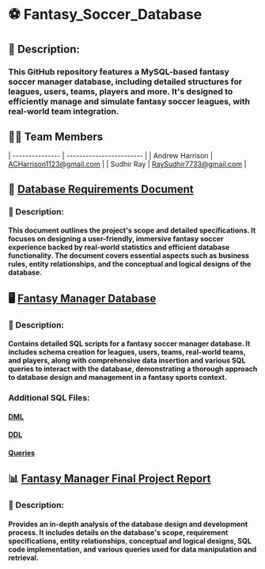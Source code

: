 # :soccer: Fantasy_Soccer_Database
## :bookmark_tabs: Description: 
### This GitHub repository features a MySQL-based fantasy soccer manager database, including detailed structures for leagues, users, teams, players and more. It's designed to efficiently manage and simulate fantasy soccer leagues, with real-world team integration.

## :man_technologist: Team Members
| --------------- | ------------------------ |
| Andrew Harrison | ACHarrison1123@gmail.com |
|    Sudhir Ray   |  RaySudhir7733@gmail.com |

## :page_facing_up: [Database Requirements Document]()
### :bookmark_tabs: Description:
#### This document outlines the project's scope and detailed specifications. It focuses on designing a user-friendly, immersive fantasy soccer experience backed by real-world statistics and efficient database functionality. The document covers essential aspects such as business rules, entity relationships, and the conceptual and logical designs of the database.

## :desktop_computer: [Fantasy Manager Database]()
### :bookmark_tabs: Description:
#### Contains detailed SQL scripts for a fantasy soccer manager database. It includes schema creation for leagues, users, teams, real-world teams, and players, along with comprehensive data insertion and various SQL queries to interact with the database, demonstrating a thorough approach to database design and management in a fantasy sports context.
### Additional SQL Files:
#### [DML]()
#### [DDL]()
#### [Queries]()

## :bar_chart: [Fantasy Manager Final Project Report]()
### :bookmark_tabs: Description: 
#### Provides an in-depth analysis of the database design and development process. It includes details on the database's scope, requirement specifications, entity relationships, conceptual and logical designs, SQL code implementation, and various queries used for data manipulation and retrieval.
